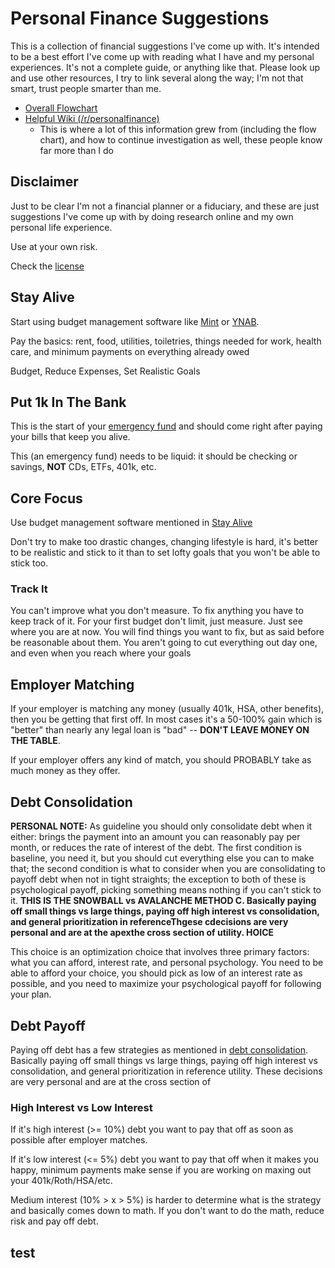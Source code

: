 # Personal Finance Suggestions

This is a collection of financial suggestions I've come up with. It's intended to be a best effort I've come up with reading what I have and my personal experiences. It's not a complete guide, or anything like that. Please look up and use other resources, I try to link several along the way; I'm not that smart, trust people smarter than me.

* [Overall Flowchart](https://i.imgur.com/lSoUQr2.png)
* [Helpful Wiki (/r/personalfinance)](https://www.reddit.com/r/personalfinance/wiki/index)
	* This is where a lot of this information grew from (including the flow chart), and how to continue investigation as well, these people know far more than I do

## Disclaimer

Just to be clear I'm not a financial planner or a fiduciary, and these are just suggestions I've come up with by doing research online and my own personal life experience.

Use at your own risk.

Check the [license](/LICENSE)

## Stay Alive

Start using budget management software like [Mint](https://mint.intuit.com/) or [YNAB](https://www.youneedabudget.com/).

Pay the basics: rent, food, utilities, toiletries, things needed for work, health care, and minimum payments on everything already owed

Budget, Reduce Expenses, Set Realistic Goals

## Put 1k In The Bank

This is the start of your [emergency fund](https://www.reddit.com/r/personalfinance/wiki/emergencyfunds) and should come right after paying your bills that keep you alive.

This (an emergency fund) needs to be liquid: it should be checking or savings, **NOT** CDs, ETFs, 401k, etc.

## Core Focus

Use budget management software mentioned in [Stay Alive](#stay-alive)

Don't try to make too drastic changes, changing lifestyle is hard, it's better to be realistic and stick to it than to set lofty goals that you won't be able to stick too.

### Track It

You can't improve what you don't measure. To fix anything you have to keep track of it. For your first budget don't limit, just measure. Just see where you are at now. You will find things you want to fix, but as said before be reasonable about them. You aren't going to cut everything out day one, and even when you reach where your goals

## Employer Matching

If your employer is matching any money (usually 401k, HSA, other benefits), then you be getting that first off. In most cases it's a 50-100% gain which is "better" than nearly any legal loan is "bad" -- **DON'T LEAVE MONEY ON THE TABLE**.

If your employer offers any kind of match, you should PROBABLY take as much money as they offer.

## Debt Consolidation

**PERSONAL NOTE:** As guideline you should only consolidate debt when it either: brings the payment into an amount you can reasonably pay per month, or reduces the rate of interest of the debt. The first condition is baseline, you need it, but you should cut everything else you can to make that; the second condition is what to consider when you are consolidating to payoff debt when not in tight straights; the exception to both of these is psychological payoff, picking something means nothing if you can't stick to it. **THIS IS THE SNOWBALL vs AVALANCHE METHOD C. Basically paying off small things vs large things, paying off high interest vs consolidation, and general prioritization in referenceThgese cdecisions are very personal and are at the apexthe cross section of  utility. HOICE**

This choice is an optimization choice that involves three primary factors: what you can afford, interest rate, and personal psychology. You need to be able to afford your choice, you should pick as low of an interest rate as possible, and you need to maximize your psychological payoff for following your plan.

## Debt Payoff

Paying off debt has a few strategies as mentioned in [debt consolidation](#debt-consolidation). Basically paying off small things vs large things, paying off high interest vs consolidation, and general prioritization in reference utility. These decisions are very personal and are at the cross section of 

### High Interest vs Low Interest

If it's high interest (>= 10%) debt you want to pay that off as soon as possible after employer matches.

If it's low interest (<= 5%) debt you want to pay that off when it makes you happy, minimum payments make sense if you are working on maxing out your 401k/Roth/HSA/etc.

Medium interest (10% > x > 5%) is harder to determine what is the strategy and basically comes down to math. If you don't want to do the math, reduce risk and pay off debt.

## test
